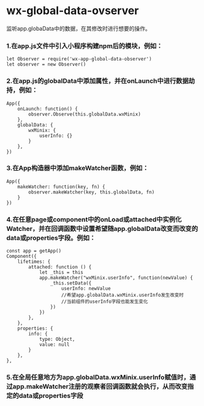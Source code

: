 # wx-global-data-ovserver
监听app.globaData中的数据，在其修改时进行想要的操作。

### 1.在app.js文件中引入小程序构建npm后的模块，例如：
    let Observer = require('wx-app-global-data-observer')
    let observer = new Observer()

### 2.在app.js的globalData中添加属性，并在onLaunch中进行数据劫持，例如：
    App({
        onLaunch: function() {
            observer.Observe(this.globalData.wxMinix)
        },
        globalData: {
            wxMinix: {
                userInfo: {}
            }
        },
    })
    

### 3.在App构造器中添加makeWatcher函数，例如：
    App({
        makeWatcher: function(key, fn) {
            observer.makeWatcher(key, this.globalData, fn)
        }
    })

### 4.在任意page或component中的onLoad或attached中实例化Watcher，并在回调函数中设置希望随app.globalData改变而改变的data或properties字段。例如：
    const app = getApp()
    Component({
        lifetimes: {
            attached: function () {
                let _this = this
                app.makeWatcher("wxMinix.userInfo", function(newValue) {
                    _this.setData({
                        userInfo: newValue  
                        //希望app.globalData.wxMinix.userInfo发生改变时
                        //当前组件的userInfo字段也能发生变化
                    })
                })
            },
        },
        properties: {
            info: {
                type: Object,
                value: null
            }
        },
    },

### 5.在全局任意地方为app.globalData.wxMinix.userInfo赋值时，通过app.makeWatcher注册的观察者回调函数就会执行，从而改变指定的data或properties字段


